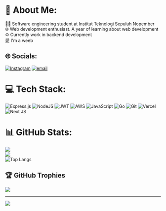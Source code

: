 # 💫 About Me:
👨‍💻 Software engineering student at Institut Teknologi Sepuluh Nopember<br>🌐 Web development enthusiast. A year of learning about web development<br>⚙️ Currently work in backend development<br>愛 I'm a weeb


## 🌐 Socials:
[![Instagram](https://img.shields.io/badge/Instagram-%23E4405F.svg?logo=Instagram&logoColor=white)](https://instagram.com/aldoger_bn) [![email](https://img.shields.io/badge/Email-D14836?logo=gmail&logoColor=white)](mailto:nainggolanben12@gmail.com) 

# 💻 Tech Stack:
![Express.js](https://img.shields.io/badge/express.js-%23404d59.svg?style=for-the-badge&logo=express&logoColor=%2361DAFB) ![NodeJS](https://img.shields.io/badge/node.js-6DA55F?style=for-the-badge&logo=node.js&logoColor=white) ![JWT](https://img.shields.io/badge/JWT-black?style=for-the-badge&logo=JSON%20web%20tokens)  ![AWS](https://img.shields.io/badge/AWS-%23FF9900.svg?style=for-the-badge&logo=amazon-aws&logoColor=white) ![JavaScript](https://img.shields.io/badge/javascript-%23323330.svg?style=for-the-badge&logo=javascript&logoColor=%23F7DF1E) ![Go](https://img.shields.io/badge/go-%2300ADD8.svg?style=for-the-badge&logo=go&logoColor=white) ![Git](https://img.shields.io/badge/git-%23F05033.svg?style=for-the-badge&logo=git&logoColor=white) ![Vercel](https://img.shields.io/badge/vercel-%23000000.svg?style=for-the-badge&logo=vercel&logoColor=white) ![Next JS](https://img.shields.io/badge/Next-black?style=for-the-badge&logo=next.js&logoColor=white)
# 📊 GitHub Stats:
![](https://github-readme-stats.vercel.app/api?username=aldoger&theme=tokyonight&hide_border=false&include_all_commits=false&count_private=false)<br/>
![](https://nirzak-streak-stats.vercel.app/?user=aldoger&theme=tokyonight&hide_border=false)<br/>
![Top Langs](https://github-readme-stats.vercel.app/api/top-langs/?username=aldoger&layout=compact&theme=tokyonight&border_radius=15&bg_color=0D1117&title_color=70A5FD&text_color=C9D1D9)


## 🏆 GitHub Trophies
![](https://github-profile-trophy.vercel.app/?username=aldoger&theme=tokyonight&no-frame=false&no-bg=true&margin-w=4)

---
[![](https://visitcount.itsvg.in/api?id=aldoger&icon=5&color=1)](https://visitcount.itsvg.in)

<!-- Proudly created with GPRM ( https://gprm.itsvg.in ) -->
